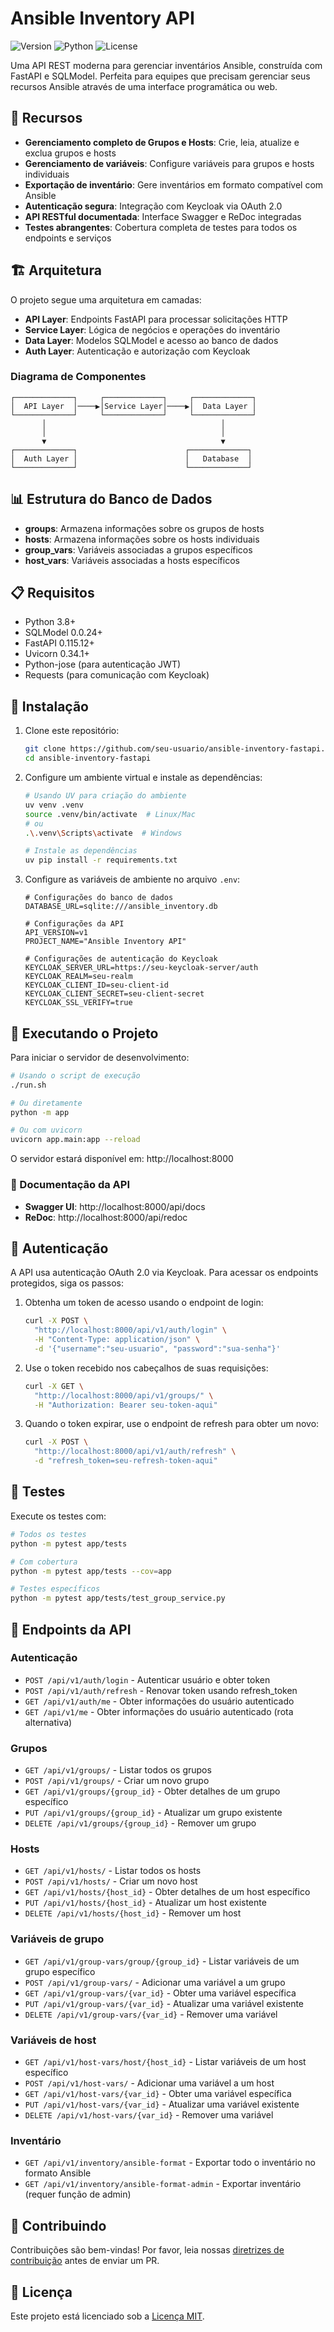 # Ansible Inventory API

![Version](https://img.shields.io/badge/version-1.0.0-blue.svg)
![Python](https://img.shields.io/badge/Python-3.8+-green.svg)
![License](https://img.shields.io/badge/license-MIT-purple.svg)

Uma API REST moderna para gerenciar inventários Ansible, construída com FastAPI e SQLModel. Perfeita para equipes que precisam gerenciar seus recursos Ansible através de uma interface programática ou web.

## 🚀 Recursos

- **Gerenciamento completo de Grupos e Hosts**: Crie, leia, atualize e exclua grupos e hosts
- **Gerenciamento de variáveis**: Configure variáveis para grupos e hosts individuais
- **Exportação de inventário**: Gere inventários em formato compatível com Ansible
- **Autenticação segura**: Integração com Keycloak via OAuth 2.0
- **API RESTful documentada**: Interface Swagger e ReDoc integradas
- **Testes abrangentes**: Cobertura completa de testes para todos os endpoints e serviços

## 🏗️ Arquitetura

O projeto segue uma arquitetura em camadas:

- **API Layer**: Endpoints FastAPI para processar solicitações HTTP
- **Service Layer**: Lógica de negócios e operações do inventário
- **Data Layer**: Modelos SQLModel e acesso ao banco de dados
- **Auth Layer**: Autenticação e autorização com Keycloak

### Diagrama de Componentes

```
┌─────────────┐     ┌─────────────┐     ┌─────────────┐
│  API Layer  │────▶│Service Layer│────▶│  Data Layer │
└─────────────┘     └─────────────┘     └─────────────┘
       │                                       │
       │                                       │
       ▼                                       ▼
┌─────────────┐                        ┌─────────────┐
│  Auth Layer │                        │   Database  │
└─────────────┘                        └─────────────┘
```

## 📊 Estrutura do Banco de Dados

- **groups**: Armazena informações sobre os grupos de hosts
- **hosts**: Armazena informações sobre os hosts individuais
- **group_vars**: Variáveis associadas a grupos específicos
- **host_vars**: Variáveis associadas a hosts específicos

## 📋 Requisitos

- Python 3.8+
- SQLModel 0.0.24+
- FastAPI 0.115.12+
- Uvicorn 0.34.1+
- Python-jose (para autenticação JWT)
- Requests (para comunicação com Keycloak)

## 🔧 Instalação

1. Clone este repositório:
   ```bash
   git clone https://github.com/seu-usuario/ansible-inventory-fastapi.git
   cd ansible-inventory-fastapi
   ```

2. Configure um ambiente virtual e instale as dependências:
   ```bash
   # Usando UV para criação do ambiente
   uv venv .venv
   source .venv/bin/activate  # Linux/Mac
   # ou
   .\.venv\Scripts\activate  # Windows

   # Instale as dependências
   uv pip install -r requirements.txt
   ```

3. Configure as variáveis de ambiente no arquivo `.env`:
   ```
   # Configurações do banco de dados
   DATABASE_URL=sqlite:///ansible_inventory.db

   # Configurações da API
   API_VERSION=v1
   PROJECT_NAME="Ansible Inventory API"

   # Configurações de autenticação do Keycloak
   KEYCLOAK_SERVER_URL=https://seu-keycloak-server/auth
   KEYCLOAK_REALM=seu-realm
   KEYCLOAK_CLIENT_ID=seu-client-id
   KEYCLOAK_CLIENT_SECRET=seu-client-secret
   KEYCLOAK_SSL_VERIFY=true
   ```

## 🚦 Executando o Projeto

Para iniciar o servidor de desenvolvimento:

```bash
# Usando o script de execução
./run.sh

# Ou diretamente
python -m app

# Ou com uvicorn
uvicorn app.main:app --reload
```

O servidor estará disponível em: http://localhost:8000

### 📖 Documentação da API

- **Swagger UI**: http://localhost:8000/api/docs
- **ReDoc**: http://localhost:8000/api/redoc

## 🔑 Autenticação

A API usa autenticação OAuth 2.0 via Keycloak. Para acessar os endpoints protegidos, siga os passos:

1. Obtenha um token de acesso usando o endpoint de login:
   ```bash
   curl -X POST \
     "http://localhost:8000/api/v1/auth/login" \
     -H "Content-Type: application/json" \
     -d '{"username":"seu-usuario", "password":"sua-senha"}'
   ```

2. Use o token recebido nos cabeçalhos de suas requisições:
   ```bash
   curl -X GET \
     "http://localhost:8000/api/v1/groups/" \
     -H "Authorization: Bearer seu-token-aqui"
   ```

3. Quando o token expirar, use o endpoint de refresh para obter um novo:
   ```bash
   curl -X POST \
     "http://localhost:8000/api/v1/auth/refresh" \
     -d "refresh_token=seu-refresh-token-aqui"
   ```

## 🧪 Testes

Execute os testes com:

```bash
# Todos os testes
python -m pytest app/tests

# Com cobertura
python -m pytest app/tests --cov=app

# Testes específicos
python -m pytest app/tests/test_group_service.py
```

## 📝 Endpoints da API

### Autenticação

- `POST /api/v1/auth/login` - Autenticar usuário e obter token
- `POST /api/v1/auth/refresh` - Renovar token usando refresh_token
- `GET /api/v1/auth/me` - Obter informações do usuário autenticado
- `GET /api/v1/me` - Obter informações do usuário autenticado (rota alternativa)

### Grupos

- `GET /api/v1/groups/` - Listar todos os grupos
- `POST /api/v1/groups/` - Criar um novo grupo
- `GET /api/v1/groups/{group_id}` - Obter detalhes de um grupo específico
- `PUT /api/v1/groups/{group_id}` - Atualizar um grupo existente
- `DELETE /api/v1/groups/{group_id}` - Remover um grupo

### Hosts

- `GET /api/v1/hosts/` - Listar todos os hosts
- `POST /api/v1/hosts/` - Criar um novo host
- `GET /api/v1/hosts/{host_id}` - Obter detalhes de um host específico
- `PUT /api/v1/hosts/{host_id}` - Atualizar um host existente
- `DELETE /api/v1/hosts/{host_id}` - Remover um host

### Variáveis de grupo

- `GET /api/v1/group-vars/group/{group_id}` - Listar variáveis de um grupo específico
- `POST /api/v1/group-vars/` - Adicionar uma variável a um grupo
- `GET /api/v1/group-vars/{var_id}` - Obter uma variável específica
- `PUT /api/v1/group-vars/{var_id}` - Atualizar uma variável existente
- `DELETE /api/v1/group-vars/{var_id}` - Remover uma variável

### Variáveis de host

- `GET /api/v1/host-vars/host/{host_id}` - Listar variáveis de um host específico
- `POST /api/v1/host-vars/` - Adicionar uma variável a um host
- `GET /api/v1/host-vars/{var_id}` - Obter uma variável específica
- `PUT /api/v1/host-vars/{var_id}` - Atualizar uma variável existente
- `DELETE /api/v1/host-vars/{var_id}` - Remover uma variável

### Inventário

- `GET /api/v1/inventory/ansible-format` - Exportar todo o inventário no formato Ansible
- `GET /api/v1/inventory/ansible-format-admin` - Exportar inventário (requer função de admin)

## 🤝 Contribuindo

Contribuições são bem-vindas! Por favor, leia nossas [diretrizes de contribuição](CONTRIBUTING.md) antes de enviar um PR.

## 📄 Licença

Este projeto está licenciado sob a [Licença MIT](LICENSE).